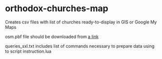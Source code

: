 # orthodox-churches-map
Creates csv files with list of churches ready-to-display in GIS or Google My Maps

osm.pbf file should be downloaded from [a link](download.geofabrik.de)

queries_sxl.txt includes list of commands necessary to prepare data using to script instruction.lua
